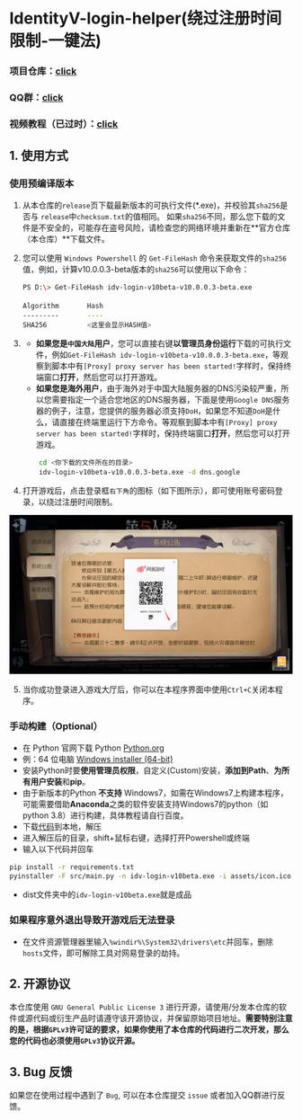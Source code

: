 # IdentityV-login-helper(绕过注册时间限制-一键法)

### 项目仓库：[click](https://github.com/Alexander-Porter/idv-login)
### QQ群：[click](https://www.bilibili.com/opus/920131433914171416)
### 视频教程（已过时）：[click](https://www.bilibili.com/video/BV1qM4m1Q7i8)

## 1. 使用方式
### 使用预编译版本
1. 从本仓库的``release``页下载最新版本的可执行文件(*.exe)，并校验其``sha256``是否与 ``release``中``checksum.txt``的值相同。
    如果``sha256``不同，那么您下载的文件是不安全的，可能存在盗号风险，请检查您的网络环境并重新在**官方仓库（本仓库）**下载文件。
2. 您可以使用 ``Windows Powershell`` 的 ``Get-FileHash`` 命令来获取文件的``sha256``值，例如，计算v10.0.0.3-beta版本的`sha256`可以使用以下命令：
    ```bash
    PS D:\> Get-FileHash idv-login-v10beta-v10.0.0.3-beta.exe

    Algorithm       Hash
    ---------       ----
    SHA256          <这里会显示HASH值>
    ```
3. - **如果您是``中国大陆``用户**，您可以直接右键**以管理员身份运行**下载的可执行文件，例如``Get-FileHash idv-login-v10beta-v10.0.0.3-beta.exe``，等观察到脚本中有``[Proxy] proxy server has been started!``字样时，保持终端窗口**打开**，然后您可以打开游戏。
    - **如果您是海外用户**，由于海外对于中国大陆服务器的DNS污染较严重，所以您需要指定一个适合您地区的DNS服务器，下面是使用`Google DNS`服务器的例子，注意，您提供的服务器必须支持`DoH`，如果您不知道`DoH`是什么，请直接在终端里运行下方命令。等观察到脚本中有``[Proxy] proxy server has been started!``字样时，保持终端窗口**打开**，然后您可以打开游戏。
    ```bash
        cd <你下载的文件所在的目录>
        idv-login-v10beta-v10.0.0.3-beta.exe -d dns.google
    ```
    
    
4. 打开游戏后，点击登录框``右下角``的图标（如下图所示），即可使用账号密码登录，以绕过注册时间限制。

![图1](assets/image1.png)

5. 当你成功登录进入游戏大厅后，你可以在本程序界面中使用``Ctrl+C``关闭本程序。

### 手动构建（Optional）

* 在 Python 官网下载 Python [Python.org](https://www.python.org/downloads/release/python-3123/)
* 例：64 位电脑 [Windows installer (64-bit)](https://www.python.org/ftp/python/3.12.3/python-3.12.3-amd64.exe)
* 安装Python时要**使用管理员权限**，自定义(Custom)安装，**添加到Path**、**为所有用户安装**和**pip**。
* 由于新版本的Python **不支持** Windows7，如需在Windows7上构建本程序，可能需要借助**Anaconda**之类的软件安装支持Windows7的python（如 python 3.8）进行构建，具体教程请自行百度。
* 下载[代码](https://github.com/Alexander-Porter/idv-login/archive/refs/heads/one-key.zip)到本地，解压
* 进入解压后的目录，shift+鼠标右键，选择打开Powershell或终端
* 输入以下代码并回车
```bash
pip install -r requirements.txt
pyinstaller -F src/main.py -n idv-login-v10beta.exe -i assets/icon.ico --version-file assets/version.txt --uac-admin
```
* dist文件夹中的`idv-login-v10beta.exe`就是成品

### 如果程序意外退出导致开游戏后无法登录
* 在文件资源管理器里输入`%windir%\System32\drivers\etc`并回车，删除`hosts`文件，即可解除工具对网易登录的劫持。
## 2. 开源协议
本仓库使用 ``GNU General Public License 3`` 进行开源，请使用/分发本仓库的软件或源代码或衍生产品时请遵守该开源协议，并保留原始项目地址。**需要特别注意的是，根据``GPLv3``许可证的要求，如果你使用了本仓库的代码进行二次开发，那么您的代码也必须使用`GPLv3`协议开源。**

## 3. Bug 反馈
如果您在使用过程中遇到了 ``Bug``, 可以在本仓库提交 `issue` 或者加入QQ群进行反馈。